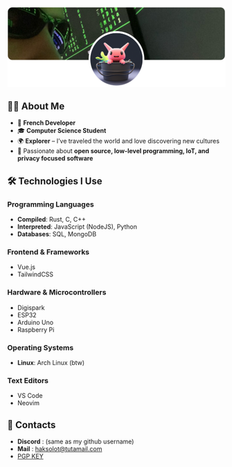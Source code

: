 <img src="banner.png" alt="Personal Banner">

## 👨‍💻 About Me  

- 🥐 **French Developer**  
- 🎓 **Computer Science Student**  
- 🌍 **Explorer** – I’ve traveled the world and love discovering new cultures  
- 🚀 Passionate about **open source, low-level programming, IoT, and privacy focused software** 

## 🛠️ Technologies I Use  

### **Programming Languages**  
- **Compiled**: Rust, C, C++  
- **Interpreted**: JavaScript (NodeJS), Python  
- **Databases**: SQL, MongoDB  

### **Frontend & Frameworks**  
- Vue.js
- TailwindCSS

### **Hardware & Microcontrollers**  
- Digispark  
- ESP32  
- Arduino Uno  
- Raspberry Pi  

### **Operating Systems**  
- **Linux**: Arch Linux (btw)  

### **Text Editors**  
- VS Code  
- Neovim

## 💌 Contacts
- **Discord** : (same as my github username)
- **Mail** : haksolot@tutamail.com
- [PGP KEY](https://github.com/haksolot.gpg)
